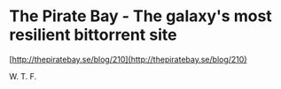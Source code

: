 <!--
id: 19544467825
link: http://tumblr.atmos.org/post/19544467825/the-pirate-bay-the-galaxys-most-resilient-bittorrent
slug: the-pirate-bay-the-galaxys-most-resilient-bittorrent
date: Sun Mar 18 2012 17:10:51 GMT-0700 (PDT)
publish: 2012-03-018
tags: 
title: The Pirate Bay - The galaxy's most resilient bittorrent site
-->


The Pirate Bay - The galaxy's most resilient bittorrent site
============================================================

[http://thepiratebay.se/blog/210](http://thepiratebay.se/blog/210)

W. T. F.

